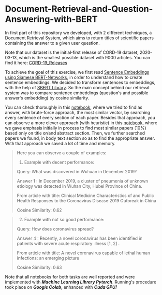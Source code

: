 # Document-Retrieval-and-Question-Answering-with-BERT

In first part of this repository we developed, with 2 different techniques, a Document Retrieval System, which aims to return titles of scientific
papers containing the answer to a given user question. 

Note that our dataset is the initial-first release of CORD-19 dataset, 2020-03-13, which is the smallest possible dataset with 9000 articles. 
You can find it here: [CORD-19_Releases](https://ai2-semanticscholar-cord-19.s3-us-west-2.amazonaws.com/historical_releases.html)

To achieve the goal of this exercise, we first read [Sentence Embeddings using Siamese BERT-Networks](https://arxiv.org/pdf/1908.10084.pdf), in order to understand how to create sentence embeddings. We decided to transform sentences to embeddings, with the help of [SBERT Library](https://www.sbert.net/). So the main concept behind our retrieval system was to compare sentence embeddings (question's and possible answer's embedding) by cosine similarity. 

You can check thoroughly in this [notebook](https://github.com/spympr/Document-Retrieval-and-Question-Answering-with-BERT/blob/main/Document_Retrieval_System/Document_Retrieval_with_BF.ipynb), where we tried to find as answer, with brute-force approach, the most similar vector, by searching every sentence of every section of each paper. Besides that approach, you can observe a more clever approach (with heuristic) in this 
[notebook](https://github.com/spympr/Document-Retrieval-and-Question-Answering-with-BERT/blob/main/Document_Retrieval_System/Document_Retrieval_with_Heuristic.ipynb), where we gave emphasis initially in process to find most similar papers (10%) based only on title or/and abstract section. Then, we further searched papers we found, in body_text section so as to find the appropriate answer. With that approach we saved a lot of time and memory. 

> Here you can observe a couple of examples:
>
> 1. Example with decent performance:
> 
> Query: What was discovered in Wuhuan in December 2019? 
>
> Answer 1 : In December 2019, a cluster of pneumonia of unknown etiology was detected in Wuhan City, Hubei Province of China.
>
> From article with title: Clinical Medicine Characteristics of and Public Health Responses to the Coronavirus Disease 2019 Outbreak in China 
> 
> Cosine Similarity: 0.62 


> 2. Example with not so good performance:
> 
> Query: How does coronavirus spread?  
>
> Answer 4 : Recently, a novel coronavirus has been identified in patients with severe acute respiratory illness [1, 2] .
>
> From article with title: A novel coronavirus capable of lethal human infections: an emerging picture 
> 
> Cosine Similarity: 0.63

Note that all notebooks for both tasks are well reported and were implemented with ***Machine Learning Library Pytorch***. Running's procedure took place on ***Google Colab***, enhanced with ***Cuda GPU!***
